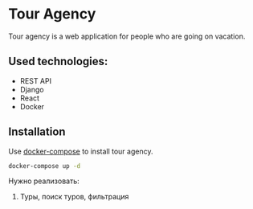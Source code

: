 # Tour Agency

Tour agency is a web application for people who are going on vacation.
## Used technologies:
- REST API 
- Django 
- React 
- Docker 

## Installation

Use [docker-compose](https://docs.docker.com/compose/) to install tour agency.

```bash
docker-compose up -d
```

Нужно реализовать:
1. Туры, поиск туров, фильтрация